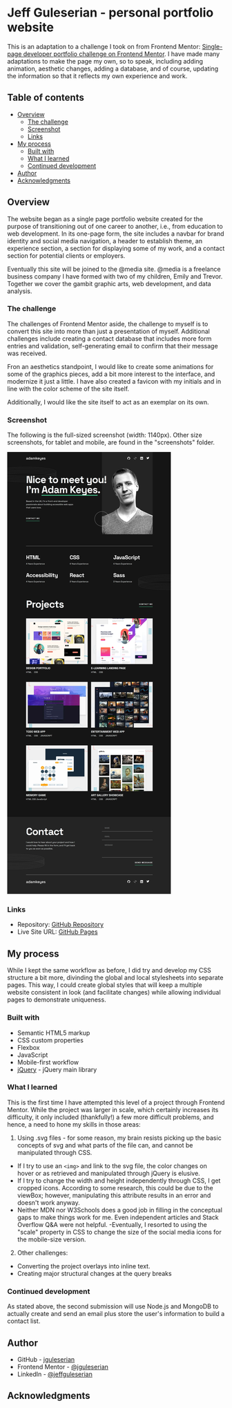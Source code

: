 # Jeff Guleserian - personal portfolio website

This is an adaptation to a challenge I took on from Frontend Mentor: [Single-page developer portfolio challenge on Frontend Mentor](https://www.frontendmentor.io/challenges/singlepage-developer-portfolio-bBVj2ZPi-x). I have made many adaptations to make the page my own, so to speak, including adding animation, aesthetic changes, adding a database, and of course, updating the information so that it reflects my own experience and work. 

## Table of contents

- [Overview](#overview)
  - [The challenge](#the-challenge)
  - [Screenshot](#screenshot)
  - [Links](#links)
- [My process](#my-process)
  - [Built with](#built-with)
  - [What I learned](#what-i-learned)
  - [Continued development](#continued-development)
- [Author](#author)
- [Acknowledgments](#acknowledgments)

## Overview

The website began as a single page portfolio website created for the purpose of transitioning out of one career to another, i.e., from education to web development. In its one-page form, the site includes a navbar for brand identity and social media navigation, a header to establish theme, an experience section, a section for displaying some of my work, and a contact section for potential clients or employers.

Eventually this site will be joined to the @media site. @media is a freelance business company I have formed with two of my children, Emily and Trevor. Together we cover the gambit graphic arts, web development, and data analysis.

### The challenge

The challenges of Frontend Mentor aside, the challenge to myself is to convert this site into more than just a presentation of myself. Additional challenges include creating a contact database that includes more form entries and validation, self-generating email to confirm that their message was received.

Fron an aesthetics standpoint, I would like to create some animations for some of the graphics pieces, add a bit more interest to the interface, and modernize it just a little. I have also created a favicon with my initials and in line with the color scheme of the site itself.

Additionally, I would like the site itself to act as an exemplar on its own.

### Screenshot

The following is the full-sized screenshot (width: 1140px). Other size screenshots, for tablet and mobile, are found in the "screenshots" folder.

![Full-sized Screenshot](./screenshots/screenshot.png)

### Links

- Repository: [GitHub Repository](https://github.com/jguleserian/jguleserian-portfolio)
- Live Site URL: [GitHub Pages](https://jguleserian.github.io/jguleserian-portfolio/)

## My process

While I kept the same workflow as before, I did try and develop my CSS structure a bit more, divinding the global and local stylesheets into separate pages. This way, I could create global styles that will keep a multiple website consistent in look (and facilitate changes) while allowing individual pages to demonstrate uniqueness.

### Built with

- Semantic HTML5 markup
- CSS custom properties
- Flexbox
- JavaScript
- Mobile-first workflow
- [jQuery](https://jquery.com/) - jQuery main library


### What I learned

This is the first time I have attempted this level of a project through Frontend Mentor. While the project was larger in scale, which certainly increases its difficulty, it only included (thankfully!) a few more difficult problems, and hence, a need to hone my skills in those areas:
1. Using .svg files - for some reason, my brain resists picking up the basic concepts of svg and what parts of the file can, and cannot be manipulated through CSS.
  - If I try to use an `<img>` and link to the svg file, the color changes on hover or as retrieved and manipulated through jQuery is elusive. 
  - If I try to change the width and height independently through CSS, I get cropped icons. According to some research, this could be due to the viewBox; however, manipulating this attribute results in an error and doesn't work anyway. 
  - Neither MDN nor W3Schools does a good job in filling in the conceptual gaps to make things work for me. Even independent articles and Stack Overflow Q&A were not helpful.
  -Eventually, I resorted to using the "scale" property in CSS to change the size of the social media icons for the mobile-size version.
2. Other challenges:
  - Converting the project overlays into inline text.
  - Creating major structural changes at the query breaks

### Continued development

As stated above, the second submission will use Node.js and MongoDB to actually create and send an email plus store the user's information to build a contact list.

## Author

- GitHub - [jguleserian](https://github.com/jguleserian)
- Frontend Mentor - [@jguleserian](https://www.frontendmentor.io/profile/jguleserian)
- LinkedIn - [@jeffguleserian](https://www.linkedin.com/in/jeffguleserian/)

## Acknowledgments


